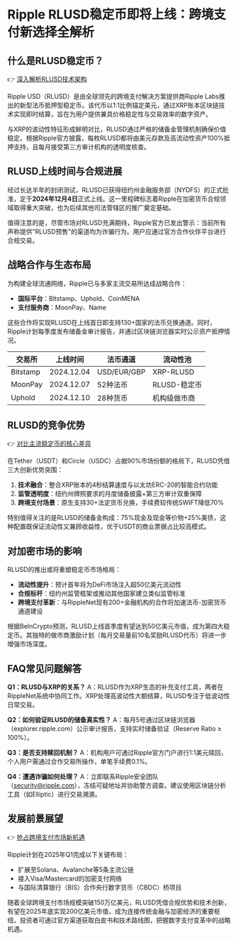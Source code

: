 # Ripple RLUSD稳定币即将上线：跨境支付新选择全解析

## 什么是RLUSD稳定币？

👉 [深入解析RLUSD技术架构](https://bit.ly/okx_welcome)

Ripple USD（RLUSD）是由全球领先的跨境支付解决方案提供商Ripple Labs推出的新型法币抵押型稳定币。该代币以1:1比例锚定美元，通过XRP账本区块链技术实现即时结算，旨在为用户提供兼具价格稳定性与交易效率的数字资产。

与XRP的波动性特征形成鲜明对比，RLUSD通过严格的储备金管理机制确保价值稳定。根据Ripple官方披露，每枚RLUSD都将由美元存款及高流动性资产100%抵押支持，且每月接受第三方审计机构的透明度核查。

## RLUSD上线时间与合规进展

经过长达半年的封闭测试，RLUSD已获得纽约州金融服务部（NYDFS）的正式批准，定于**2024年12月4日**正式上线。这一里程碑标志着Ripple在加密货币合规领域取得重大突破，也为后续其他司法管辖区的推广奠定基础。

值得注意的是，尽管市场对RLUSD充满期待，Ripple官方已发出警示：当前所有声称提供"RLUSD预售"的渠道均为诈骗行为。用户应通过官方合作伙伴平台进行合规交易。

## 战略合作与生态布局

为构建全球流通网络，Ripple已与多家主流交易所达成战略合作：
- **国际平台**：Bitstamp、Uphold、CoinMENA
- **支付服务商**：MoonPay、Name

这些合作将实现RLUSD在上线首日即支持130+国家的法币兑换通道。同时，Ripple计划每季度发布储备金审计报告，并通过区块链浏览器实时公示资产抵押情况。

| 交易所 | 上线时间 | 法币通道 | 流动性池 |
|--------|----------|----------|----------|
| Bitstamp | 2024.12.04 | USD/EUR/GBP | XRP-RLUSD |
| MoonPay | 2024.12.07 | 52种法币 | RLUSD-稳定币 |
| Uphold | 2024.12.10 | 28种货币 | 机构级做市商 |

## RLUSD的竞争优势

👉 [对比主流稳定币的核心差异](https://bit.ly/okx_welcome)

在Tether（USDT）和Circle（USDC）占据90%市场份额的格局下，RLUSD凭借三大创新优势突围：
1. **技术融合**：整合XRP账本的4秒结算速度与以太坊ERC-20的智能合约功能
2. **监管透明度**：纽约州牌照要求的月度储备披露+第三方审计双重保障
3. **跨境支付场景**：原生支持30+法定货币兑换，手续费较传统SWIFT降低70%

特别值得关注的是RLUSD的储备金构成：75%现金及现金等价物+25%美债，这种配置既保证流动性又兼顾收益性，优于USDT的商业票据占比较高模式。

## 对加密市场的影响

RLUSD的推出或将重塑稳定币市场格局：
- **流动性提升**：预计首年将为DeFi市场注入超50亿美元流动性
- **合规标杆**：纽约州监管框架或推动其他国家建立类似监管标准
- **跨境支付革新**：与RippleNet现有200+金融机构的合作将加速法币-加密货币通道建设

根据BeInCrypto预测，RLUSD上线首季度有望达到50亿美元市值，成为第四大稳定币。其独特的做市商激励计划（每月交易量前10名奖励RLUSD代币）将进一步增强市场深度。

## FAQ常见问题解答

**Q1：RLUSD与XRP的关系？**
A：RLUSD作为XRP生态的补充支付工具，两者在RippleNet系统中协同工作。XRP处理高波动性大额结算，RLUSD专注于低波动性日常交易。

**Q2：如何验证RLUSD的储备真实性？**
A：每月5号通过区块链浏览器（explorer.ripple.com）公示审计报告，支持实时储备验证（Reserve Ratio ≥ 100%）。

**Q3：是否支持赎回机制？**
A：机构用户可通过Ripple官方门户进行1:1美元赎回，个人用户需通过合作交易所操作，单笔手续费0.1%。

**Q4：遭遇诈骗如何处理？**
A：立即联系Ripple安全团队（security@ripple.com），冻结可疑地址并协助警方调查。建议使用区块链分析工具（如Elliptic）进行交易溯源。

## 发展前景展望

👉 [抢占跨境支付市场新机遇](https://bit.ly/okx_welcome)

Ripple计划在2025年Q1完成以下关键布局：
- 扩展至Solana、Avalanche等5条主流公链
- 接入Visa/Mastercard的加密支付网络
- 与国际清算银行（BIS）合作央行数字货币（CBDC）桥项目

随着全球跨境支付市场规模突破150万亿美元，RLUSD凭借合规优势和技术创新，有望在2025年底实现200亿美元市值，成为连接传统金融与加密经济的重要枢纽。投资者可通过官方渠道获取白皮书和技术路线图，把握数字支付变革中的战略机遇。